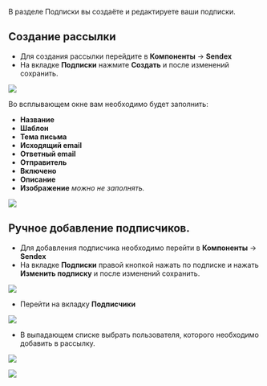 В разделе Подписки вы создаёте и редактируете ваши подписки.

## Создание рассылки
* Для создания рассылки перейдите в **Компоненты** -> **Sendex**
* На вкладке **Подписки** нажмите **Создать** и после изменений сохранить.

[![](https://file.modx.pro/files/2/a/f/2af549ef2d714b69e4369fda479de69es.jpg)](https://file.modx.pro/files/2/a/f/2af549ef2d714b69e4369fda479de69e.png)

Во всплывающем окне вам необходимо будет заполнить:

* **Название**
* **Шаблон**
* **Тема письма**
* **Исходящий email**
* **Ответный email**
* **Отправитель**
* **Включено**
* **Описание**
* **Изображение** *можно не заполнять.*

[![](https://file.modx.pro/files/a/3/0/a3059d34688e43b4c4c17dc0a750c930s.jpg)](https://file.modx.pro/files/a/3/0/a3059d34688e43b4c4c17dc0a750c930.png)

## Ручное добавление подписчиков.
* Для добавления подписчика необходимо перейти в **Компоненты** -> **Sendex**
* На вкладке **Подписки** правой кнопкой нажать по подписке и нажать **Изменить подписку** и после изменений сохранить.

[![](https://file.modx.pro/files/a/5/b/a5b5bc9a4020110a51853f073ad71e48s.jpg)](https://file.modx.pro/files/a/5/b/a5b5bc9a4020110a51853f073ad71e48.png)

* Перейти на вкладку **Подписчики**

[![](https://file.modx.pro/files/2/c/6/2c6b4a5878e3ba8cca8582ef0665a79es.jpg)](https://file.modx.pro/files/2/c/6/2c6b4a5878e3ba8cca8582ef0665a79e.png)

* В выпадающем списке выбрать пользователя, которого необходимо добавить в рассылку.

[![](https://file.modx.pro/files/3/f/b/3fb80280c1ca094329af7cac814a185as.jpg)](https://file.modx.pro/files/3/f/b/3fb80280c1ca094329af7cac814a185a.png)

[![](https://file.modx.pro/files/e/f/7/ef782c213e39f644f76ab716ba187663s.jpg)](https://file.modx.pro/files/e/f/7/ef782c213e39f644f76ab716ba187663.png)
